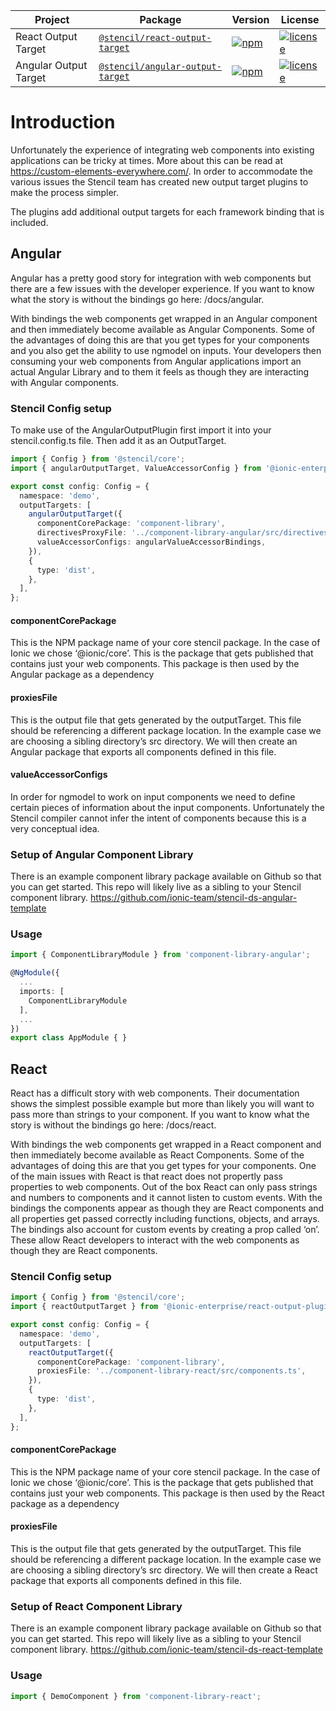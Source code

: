 | Project               | Package                                                                                          | Version                                            | License                                                    |
| --------------------- | ------------------------------------------------------------------------------------------------ | -------------------------------------------------- | ---------------------------------------------------------- |
| React Output Target   | [`@stencil/react-output-target`](https://www.npmjs.com/package/@stencil/react-output-target)     | [![npm][npm-badge-react]][npm-badge-react-url]     | [![license][npm-license-react]][npm-license-react-url]     |
| Angular Output Target | [`@stencil/angular-output-target`](https://www.npmjs.com/package/@stencil/angular-output-target) | [![npm][npm-badge-angular]][npm-badge-angular-url] | [![license][npm-license-angular]][npm-license-angular-url] |

# Introduction

Unfortunately the experience of integrating web components into existing applications can be tricky at times. More about this can be read at https://custom-elements-everywhere.com/. In order to accommodate the various issues the Stencil team has created new output target plugins to make the process simpler.

The plugins add additional output targets for each framework binding that is included.

## Angular

Angular has a pretty good story for integration with web components but there are a few issues with the developer experience. If you want to know what the story is without the bindings go here: /docs/angular.

With bindings the web components get wrapped in an Angular component and then immediately become available as Angular Components. Some of the advantages of doing this are that you get types for your components and you also get the ability to use ngmodel on inputs. Your developers then consuming your web components from Angular applications import an actual Angular Library and to them it feels as though they are interacting with Angular components.

### Stencil Config setup

To make use of the AngularOutputPlugin first import it into your stencil.config.ts file. Then add it as an OutputTarget.

```ts
import { Config } from '@stencil/core';
import { angularOutputTarget, ValueAccessorConfig } from '@ionic-enterprise/angular-output-plugin';

export const config: Config = {
  namespace: 'demo',
  outputTargets: [
    angularOutputTarget({
      componentCorePackage: 'component-library',
      directivesProxyFile: '../component-library-angular/src/directives/proxies.ts',
      valueAccessorConfigs: angularValueAccessorBindings,
    }),
    {
      type: 'dist',
    },
  ],
};
```

#### componentCorePackage

This is the NPM package name of your core stencil package. In the case of Ionic we chose ‘@ionic/core’. This is the package that gets published that contains just your web components. This package is then used by the Angular package as a dependency

#### proxiesFile

This is the output file that gets generated by the outputTarget. This file should be referencing a different package location. In the example case we are choosing a sibling directory’s src directory. We will then create an Angular package that exports all components defined in this file.

#### valueAccessorConfigs

In order for ngmodel to work on input components we need to define certain pieces of information about the input components. Unfortunately the Stencil compiler cannot infer the intent of components because this is a very conceptual idea.

### Setup of Angular Component Library

There is an example component library package available on Github so that you can get started. This repo will likely live as a sibling to your Stencil component library. https://github.com/ionic-team/stencil-ds-angular-template

### Usage

```ts
import { ComponentLibraryModule } from 'component-library-angular';

@NgModule({
  ...
  imports: [
    ComponentLibraryModule
  ],
  ...
})
export class AppModule { }
```

## React

React has a difficult story with web components. Their documentation shows the simplest possible example but more than likely you will want to pass more than strings to your component. If you want to know what the story is without the bindings go here: /docs/react.

With bindings the web components get wrapped in a React component and then immediately become available as React Components. Some of the advantages of doing this are that you get types for your components. One of the main issues with React is that react does not propertly pass properties to web components. Out of the box React can only pass strings and numbers to components and it cannot listen to custom events. With the bindings the components appear as though they are React components and all properties get passed correctly including functions, objects, and arrays. The bindings also account for custom events by creating a prop called ‘on<EventName>’. These allow React developers to interact with the web components as though they are React components.

### Stencil Config setup

```ts
import { Config } from '@stencil/core';
import { reactOutputTarget } from '@ionic-enterprise/react-output-plugin';

export const config: Config = {
  namespace: 'demo',
  outputTargets: [
    reactOutputTarget({
      componentCorePackage: 'component-library',
      proxiesFile: '../component-library-react/src/components.ts',
    }),
    {
      type: 'dist',
    },
  ],
};
```

#### componentCorePackage

This is the NPM package name of your core stencil package. In the case of Ionic we chose ‘@ionic/core’. This is the package that gets published that contains just your web components. This package is then used by the React package as a dependency

#### proxiesFile

This is the output file that gets generated by the outputTarget. This file should be referencing a different package location. In the example case we are choosing a sibling directory’s src directory. We will then create a React package that exports all components defined in this file.

### Setup of React Component Library

There is an example component library package available on Github so that you can get started. This repo will likely live as a sibling to your Stencil component library. https://github.com/ionic-team/stencil-ds-react-template

### Usage

```ts
import { DemoComponent } from 'component-library-react';
```

[npm-badge-react]: https://img.shields.io/npm/v/@stencil/react-output-target.svg
[npm-badge-react-url]: https://www.npmjs.com/package/@stencil/react-output-target
[npm-badge-angular]: https://img.shields.io/npm/v/@stencil/angular-output-target.svg
[npm-badge-angular-url]: https://www.npmjs.com/package/@stencil/angular-output-target
[npm-license-react ]: https://img.shields.io/npm/l/@stencil/react-output-target.svg
[npm-license-react-url]: https://github.com/ionic-team/stencil-ds-plugins/blob/master/packages/react-output-target/LICENSE.md
[npm-license-angular ]: https://img.shields.io/npm/l/@stencil/angular-output-target.svg
[npm-license-angular-url]: https://github.com/ionic-team/stencil-ds-plugins/blob/master/packages/angular-output-target/LICENSE.md
